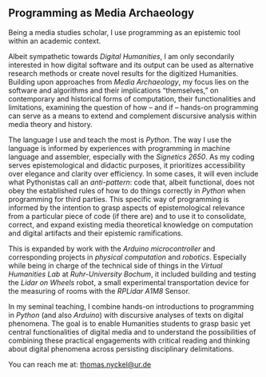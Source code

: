 ## Programming as Media Archaeology

Being a media studies scholar, I use programming as an epistemic tool within an academic context.

Albeit sympathetic towards _Digital Humanities_, I am only secondarily interested in how digital software and its output can be used as alternative research methods or create novel results for the digitized Humanities. Building upon approaches from _Media Archaeology_, my focus lies on the software and algorithms and their implications “themselves,” on contemporary and historical forms of computation, their functionalities and limitations, examining the question of how – and if – hands-on programming can serve as a means to extend and complement discursive analysis within media theory and history.

The language I use and teach the most is _Python_. The way I use the language is informed by experiences with programming in machine language and assembler, especially with the _Signetics 2650_. As my coding serves epistemological and didactic purposes, it prioritizes accessibility over elegance and clarity over efficiency. In some cases, it will even include what Pythonistas call an _anti-pattern_: code that, albeit functional, does not obey the established rules of how to do things correctly in _Python_ when programming for third parties. This specific way of programming is informed by the intention to grasp aspects of epistemological relevance from a particular piece of code (if there are) and to use it to consolidate, correct, and expand existing media theoretical knowledge on computation and digital artifacts and their epistemic ramifications.

This is expanded by work with the _Arduino microcontroller_ and corresponding projects in _physical computation_ and _robotics_. Especially while being in charge of the technical side of things in the _Virtual Humanities Lab_ at _Ruhr-University Bochum_, it included building and testing the _Lidar on Wheels_ robot, a small experimental transportation device for the measuring of rooms with the _RPLidar A1M8_ Sensor.

In my seminal teaching, I combine hands-on introductions to programming in _Python_ (and also _Arduino_) with discursive analyses of texts on digital phenomena. The goal is to enable Humanities students to grasp basic yet central functionalities of digital media and to understand the possibilities of combining these practical engagements with critical reading and thinking about digital phenomena across persisting disciplinary delimitations.

You can reach me at: [thomas.nyckel@ur.de](mailto:thomas.nyckel@ur.de) 
